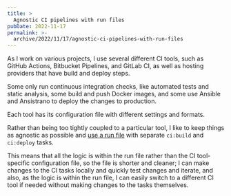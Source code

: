 ```yaml
---
title: >
  Agnostic CI pipelines with run files
pubDate: 2022-11-17
permalink: >-
  archive/2022/11/17/agnostic-ci-pipelines-with-run-files
---
```


As I work on various projects, I use several different CI tools, such as GitHub Actions, Bitbucket Pipelines, and GitLab CI, as well as hosting providers that have build and deploy steps.

Some only run continuous integration checks, like automated tests and static analysis, some build and push Docker images, and some use Ansible and Ansistrano to deploy the changes to production.

Each tool has its configuration file with different settings and formats.

Rather than being too tightly coupled to a particular tool, I like to keep things as agnostic as possible and [use a run file](https://www.oliverdavies.uk/archive/2022/08/15/using-run-file-simplify-project-tasks) with separate `ci:build` and `ci:deploy` tasks.

This means that all the logic is within the run file rather than the CI tool-specific configuration file, so the file is shorter and cleaner; I can make changes to the CI tasks locally and quickly test changes and iterate, and also, as the logic is within the run file, I can easily switch to a different CI tool if needed without making changes to the tasks themselves.
